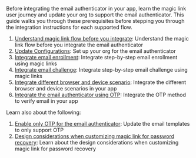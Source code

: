 <!-- WEB SHARED: SHARED FOR JAVA, JAVASCRIPT, .NET, AND GO -->
Before integrating the email authenticator in your app, learn the magic link user journey and update your org to support the email authenticator. This guide walks you through these prerequisites before stepping you through the integration instructions for each supported flow.

1. [Understand magic link flow before you integrate](#understand-the-magic-link-flow): Understand the magic link flow before you integrate the email authenticator
1. [Update Configurations](update-configuration): Set up your org for the email authenticator
1. [Integrate email enrollment](#integrate-email-enrollment): Integrate step-by-step email enrollment using magic links
1. [Integrate email challenge](#integrate-email-challenge): Integrate step-by-step email challenge using magic links
1. [Integrate different browser and device scenario](#integrate-different-browser-and-device-scenario): Integrate the different browser and device scenarios in your app
1. [Integrate the email authenticator using OTP](#integrate-the-email-authenticator-using-otp): Integrate the OTP method to verify email in your app

Learn also about the following:

1. [Enable only OTP for the email authenticator](/#enable-only-otp-for-the-email-authenticator): Update the email templates to only support OTP
1. [Design considerations when customizing magic link for password recovery](#design-considerations-when-customizing-magic-link-for-password-recovery): Learn about the design considerations when customizing magic link for password recovery
